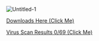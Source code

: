 ![Untitled-1](https://user-images.githubusercontent.com/48811414/160209341-fb01e3ec-e428-480b-bfd8-88fee5283b22.png)

[Downloads Here (Click Me)](https://github.com/SirCryptic/hwid-spoofer/releases/tag/spoofer)

[Virus Scan Results 0/69 (Click Me)](https://www.virustotal.com/gui/file/fd7a4493aa413557c3671fc98cc43dc6b6a4d4859e49b81f8be6cc4fe6f14c57?nocache=1)

